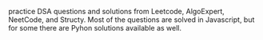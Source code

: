 



practice DSA questions and solutions from Leetcode, AlgoExpert, NeetCode, and Structy. 
Most of the questions are solved in Javascript, but for some there are Pyhon solutions available as well.

